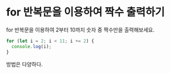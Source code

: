 # for 반복문을 이용하여 짝수 출력하기

for 반복문을 이용하여 2부터 10까지 숫자 중 짝수만을 출력해보세요.

```javascript
for (let i = 2; i < 11; i += 2) {
  console.log(i);
}
```
방법은 다양하다.